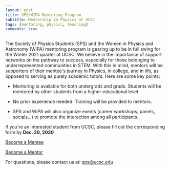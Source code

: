 ```yaml
---
layout: post
title: SPS/WIPA Mentoring Program
subtitle: Mentorship in Physics at UCSC
tags: [mentoring, physics, teaching]
comments: true
---
```


The Society of Physics Students (SPS) and the Women in Physics and Astronomy (WiPA) mentoring program is gearing up to be in full swing for the Winter 2021 quarter at UCSC. We believe in the importance of support networks on the pathway to success, especially for those belonging to underrepresented communities in STEM. With this in mind, mentors will be supporters of their mentee's journey in Physics, in college, and in life, as opposed to serving as purely academic tutors. Here are some key points:

* Mentoring is available for both undergrads and grads. Students will be mentored by other students from a higher educational level

* No prior experience needed. Training will be provided to mentors.

* SPS and WiPA will also organize events (career workshops, panels, socials…) to promote the interaction among all participants.

If you're an interested student from UCSC, please fill out the corresponding form by **Dec. 20, 2020**

[Become a Mentee](https://forms.gle/qXeQmMoFkJyG5rr56)

[Become a Mentor](https://forms.gle/Pof4umMAhMBfMAKV7)

For questions, please contact us at: sps@ucsc.edu 
